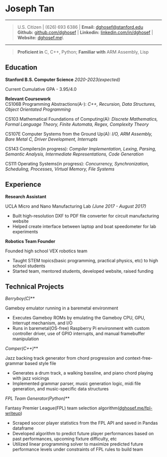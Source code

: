 Joseph Tan
============

----

> U.S. Citizen | (626) 693 6386 | **Email:** <dghosef@stanford.edu> \
> **Github:** [github.com/dghosef](https://github.com/dghosef) | **Linkedin:** [linkedin.com/in/dghosef](https:linkedin.com/in/dghosef) | **Website:** [dghosef.me](https://dghosef.me)\

----

> **Proficient in** C, C++, Python; **Familiar with** ARM Assembly, Lisp


Education
---------

**Stanford B.S. Computer Science** *2020-2023(expected)*

Current Cumulative GPA - 3.95/4.0

**Relevant Coursework** \
CS106B Programming Abstractions(A-): *C++, Recursion, Data Structures, Object Orientated Programming*

CS103 Mathematical Foundations of Computing(A): *Discrete Mathematics, Formal Language Theory, Finite Automata, Regex, Complexity Theory*

CS107E Computer Systems from the Ground Up(A): *I/O, ARM Assembly, Bare Metal C, Driver Development, Interrupts*

CS143 Compilers(in progress): *Compiler Implementation, Lexing, Parsing, Semantic Analysis, Intermediate Representations, Code Generation*

CS111 Operating Systems(in progress): *Concurrency, Synchronization, Scheduling, Processes, Virtual Memory, File Systems*

Experience
--------------------

**Research Assistant**

UCLA Micro and Nano Manufacturing Lab *(June 2017 - August 2017)*

* Built high-resolution DXF to PDF file converter for circuit manufacturing website
* Helped create interface between laptop and boat speedometer for lab experiments

**Robotics Team Founder**

Founded high school VEX robotics team

* Taught STEM topics(basic programming, practical physics, etc) to high school students
* Started team, mentored students, developed website, raised funding

Technical Projects
----------

**Berryboy*(C)*** 

Gameboy emulator running in a baremetal environment

* Executes Gameboy ROMs by emulating the Gameboy CPU, GPU, Interrupt mechanism, and I/O
* Runs in baremetal(OS-free) Raspberry Pi environment with custom controller driver, use of GPIO interrupts, and manual framebuffer manipulation

**Comper*(C++)***

Jazz backing track generator from chord progression and context-free-grammar based style file

* Generates a drum track, a walking bassline, and piano chord playing with jazz voicings
* Implemented grammar parser, music generation logic, midi file generation, and music-specific data structures

**FPL Team Generator*(Python)***

Fantasy Premier League(FPL) team selection algorithm([dghosef.me/fpl-writeup](https://dghosef.me/fpl-writeup))

* Scraped soccer player statistics from the FPL API and saved in Pandas dataframe
* Developed algorithm to predict future player performances based on past performances, upcoming fixture difficulty, etc
* Utilized linear programming solver to maximize predicted future performance levels under constraints of FPL rules to build team
